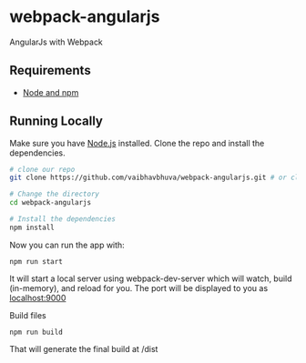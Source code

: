 # webpack-angularjs
AngularJs with Webpack

## Requirements

- [Node and npm](https://nodejs.org)


## Running Locally

Make sure you have [Node.js](http://nodejs.org/) installed.
Clone the repo and install the dependencies.

```sh
# clone our repo
git clone https://github.com/vaibhavbhuva/webpack-angularjs.git # or clone your own fork

# Change the directory
cd webpack-angularjs

# Install the dependencies
npm install
```
Now you can run the app with:
```
npm run start
```
It will start a local server using webpack-dev-server which will watch, build (in-memory), and reload for you. The port will be displayed to you as [localhost:9000](http://localhost:9000)

Build files
```
npm run build
```
That will generate the final build at /dist

